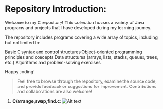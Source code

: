 # Repository Introduction:
Welcome to my C repository! This collection houses a variety of Java programs and projects that I have developed during my learning journey.

The repository includes programs covering a wide array of topics, including but not limited to:

Basic C syntax and control structures
Object-oriented programming principles and concepts
Data structures (arrays, lists, stacks, queues, trees, etc.)
Algorithms and problem-solving exercises

Happy coding!

> Feel free to browse through the repository, examine the source code, and provide feedback or suggestions for improvement. Contributions and collaborations are also welcome!

1. **C/arrange,swap,find.c**:
   ![Alt text](https://github.com/its-maneeshk/.assets/blob/d20d83f696a4ef6b41283ab74bba1f30ff723457/C/performs%20swapping%2C%20arranging%20in%20ascending%20order%2C%20finding%20the%20value%20in%20array%2C%20if%20not%20found%20what%20will%20be%20index%20if%20inserted.png)
